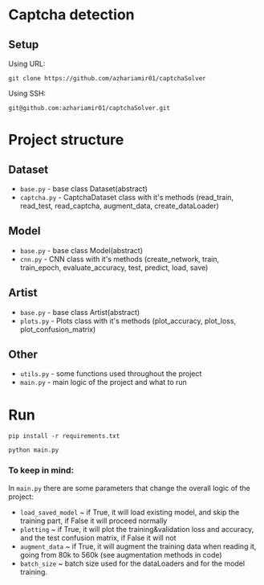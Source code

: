 
# Captcha detection

## Setup

Using URL:
```
git clone https://github.com/azhariamir01/captchaSolver
```
Using SSH:
```
git@github.com:azhariamir01/captchaSolver.git
```

# Project structure

## Dataset

- ```base.py``` -  base class Dataset(abstract)
- ```captcha.py``` - CaptchaDataset class with it's methods (read_train, read_test, read_captcha, augment_data, create_dataLoader)

## Model

- ```base.py``` - base class Model(abstract)
- ```cnn.py``` - CNN class with it's methods (create_network, train, train_epoch, evaluate_accuracy, test, predict, load, save)

## Artist

- ```base.py``` - base class Artist(abstract)
- ```plots.py``` - Plots class with it's methods (plot_accuracy, plot_loss, plot_confusion_matrix)

## Other

- ```utils.py``` - some functions used throughout the project
- ```main.py``` - main logic of the project and what to run

# Run

```pip install -r requirements.txt```

```python main.py```

### To keep in mind:

In ```main.py``` there are some parameters that change the overall logic of the project:

- ```load_saved_model``` ~ if True, it will load existing model, and skip the training part, if False it will proceed normally
- ```plotting``` ~ if True, it will plot the training&validation loss and accuracy, and the test confusion matrix, if False it will not
- ```augment_data``` ~ if True, it will augment the training data when reading it, going from 80k to 560k (see augmentation methods in code)
- ```batch_size``` ~ batch size used for the dataLoaders and for the model training.
      
